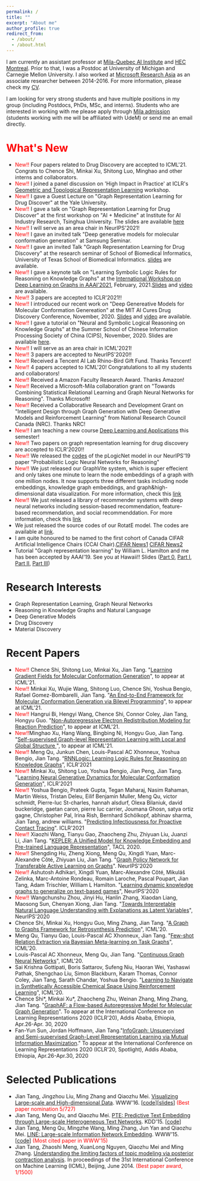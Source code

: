 ```yaml
---
permalink: /
title: ""
excerpt: "About me"
author_profile: true
redirect_from: 
  - /about/
  - /about.html
---
```


I am currently an assistant professor at [Mila-Quebec AI Institute](https://mila.umontreal.ca/en/) and [HEC Montreal](http://www.hec.ca/). Prior to that, I was a Postdoc at University of Michigan and Carnegie Mellon University. I also worked at [Microsoft Research Asia](https://www.msra.cn/) as an associate researcher between 2014-2016. For more information, please check my [CV](https://github.com/tangjianpku/tangjianpku.github.io/blob/master/files/CV/CV_JianTang_2021_Feb.pdf).

I am looking for very strong students and have multiple positions in my group (including Postdocs, PhDs, MSc, and interns). Students who are interested in working with me please apply through [Mila admission](https://mila.quebec/en/admission/) (students working with me will be affiliated with UdeM) or send me an email directly.


<span style="color:red">What's New</span>
======
* <span style="color:red">New!!</span> Four papers related to Drug Discovery are accepted to ICML'21. Congrats to Chence Shi, Minkai Xu, Shitong Luo, Minghao and other interns and collaborators. 
* <span style="color:red">New!!</span> I joined a panel discussion on 'High Impact in Practice' at ICLR's [Geometric and Topological Representation Learning](https://gt-rl.github.io/) workshop. 
* <span style="color:red">New!!</span> I gave a Guest Lecture on "Graph Representation Learning for Drug Discover" at the Yale University.
* <span style="color:red">New!!</span> I gave a talk on "Graph Representation Learning for Drug Discover" at the first workshop on "AI + Medicine" at Institute for AI Industry Research, Tsinghua University. The slides are available [here](https://drive.google.com/file/d/19e0scMh4Fxzsbq6a8Z9idsYcsnLAgYAx/view?usp=sharing)
* <span style="color:red">New!!</span> I will serve as an area chair in NeurIPS'2021!
* <span style="color:red">New!!</span> I gave an invited talk "Deep generative models for molecular conformation generation" at Samsung Seminar. 
* <span style="color:red">New!!</span> I gave an invited Talk "Graph Representation Learning for Drug Discovery" at the research seminar of School of Biomedical Informatics, University of Texas School of Biomedical Informatics. [slides](https://drive.google.com/file/d/14GXq3h83EzvqTBkxNA4Wq5rHxQrT76xd/view?usp=sharing) are available. 
* <span style="color:red">New!!</span> I gave a keynote talk on "Learning Symbolic Logic Rules for Reasoning on Knowledge Graphs" at the [International Workshop on Deep Learning on Graphs in AAAI'2021](https://deep-learning-graphs.bitbucket.io/dlg-aaai21/schedule.html), February, 2021.[Slides](https://drive.google.com/file/d/1-jALWK17GjPB0EcxLZy4Zfj--lkdo99_/view?usp=sharing) and [video](https://drive.google.com/file/d/1e-SpcbcoRtnySYjS13k2JmgZK3zelL1T/view?usp=sharing) are available.
* <span style="color:red">New!!</span> 3 papers are accepted to ICLR'2021!!
* <span style="color:red">New!!</span>  I introduced our recent work on "Deep Genereative Models for Molecular Conformation Genereation" at the MIT AI Cures Drug Discovery Conference, November, 2020. [Slides](https://github.com/tangjianpku/tangjianpku.github.io/blob/master/files/ConformationGeneration_MIT_compressed.pdf) and [video](https://www.youtube.com/watch?v=MzO8NAMm8Ko&feature=youtu.be) are available.
* <span style="color:red">New!!</span> I gave a tutorial on "Neural and Symbolic Logical Reasoning on Knowledge Graphs" at the Summer School of Chinese Information Processing Society of China (CIPS), November, 2020. Slides are available [here](https://github.com/tangjianpku/tangjianpku.github.io/blob/master/files/Knowledge%20Reasoning%20Tutorial_1105.pdf).
* <span style="color:red">New!!</span> I will serve as an area chair in ICML'2021!
* <span style="color:red">New!!</span> 3 papers are accepted to NeurIPS'2020!!
* <span style="color:red">New!!</span> Received a Tencent AI Lab Rhino-Bird Gift Fund. Thanks Tencent!
* <span style="color:red">New!!</span> 4 papers accepted to ICML'20! Congratulations to all my students and collaborators!
* <span style="color:red">New!!</span> Received a Amazon Faculty Research Award. Thanks Amazon!
* <span style="color:red">New!!</span> Received a Microsoft-Mila collaboration grant on "Towards Combining Statistical Relational Learning and Graph Neural Networks for Reasoning". Thanks Microsoft!
* <span style="color:red">New!!</span> Received a Collaborative Research and Development Grant on "Intelligent Design through Graph Generation with Deep Generative Models and Reinforcement Learning" from National Research Council Canada (NRC). Thanks NRC!
* <span style="color:red">New!!</span> I am teaching a new course [Deep Learning and Applications](https://deepgraphlearning.github.io/coursewebsite/) this semester!
* <span style="color:red">New!!</span> Two papers on graph representation learning for drug discovery are accepted to ICLR'2020!!
* <span style="color:red">New!!</span> We released the [codes](https://github.com/DeepGraphLearning/pLogicNet) of the pLogicNet model in our NeurIPS'19 paper "Probabilistic Logic Neural Networks for Reasoning"
* <span style="color:red">New!!</span> We just released our GraphVite system, which is super effecient and only takes one minute to learn the node embeddings of a graph with one million nodes. It now supports three different tasks including node embeddings, knowledge graph embeddings, and graph&high-dimensional data visualization. For more information, check this [link](https://graphvite.io/)
* <span style="color:red">New!!</span> We just released a library of recommender systems with deep neural networks including session-based recommendation, feature-based recommendation, and social recommenddation. For more information, check this [link](https://github.com/DeepGraphLearning/RecommenderSystems)
* We just released the source codes of our RotatE model. The codes are available at [link](https://github.com/DeepGraphLearning/KnowledgeGraphEmbedding).
* I am quite honoured to be named to the first cohort of Canada CIFAR Artificial Intelligence Chairs (CCAI Chair).[CIFAR News1](https://www.cifar.ca/cifarnews/2018/12/06/trudeau-meets-with-newly-appointed-canada-cifar-ai-chairs) [CIFAR News2](https://www.cifar.ca/cifarnews/2018/12/03/29-researchers-named-to-first-cohort-of-canada-cifar-artificial-intelligence-chairs) 
* Tutorial "Graph representation learning" by William L. Hamilton and me has been accepted by AAAI'19. See you at Hawaii!!
 Slides ([Part 0](/files/AAAI19/aaai-grltutorial-part0-intro.pdf), [Part I](/files/AAAI19/aaai-grltutorial-part1-nodereps.pdf), [Part II](/files/AAAI19/aaai-grltutorial-part2-gnns.pdf), [Part III](/files/AAAI19/aaai-grltutorial-part3-generation.pdf))

Research Interests
======
* Graph Representation Learning, Graph Neural Networks
* Reasoning in Knowledge Graphs and Natural Language
* Deep Generative Models
* Drug Discovery
* Material Discovery

Recent Papers
======
* <span style="color:red">New!!</span> Chence Shi, Shitong Luo, Minkai Xu, Jian Tang. "[Learning Gradient Fields for Molecular Conformation Generation]()", to appear at ICML'21.  
* <span style="color:red">New!!</span> Minkai Xu, Wujie Wang, Shitong Luo, Chence Shi, Yoshua Bengio, Rafael Gomez-Bombarelli, Jian Tang. "[An End-to-End Framework for Molecular Conformation Generation via Bilevel Programming]()", to appear at ICML'21.  
* <span style="color:red">New!!</span> Hangrui Bi, Hengyi Wang, Chence Shi, Connor Coley, Jian Tang, Hongyu Guo. "[Non-Autoregressive Electron Redistribution Modeling for Reaction Prediction]()", to appear at ICML'21.  
* <span style="color:red">New!!</span>Minghao Xu, Hang Wang, Bingbing Ni, Hongyu Guo, Jian Tang. "[Self-supervised Graph-level Representation Learning with Local and Global Structure
]()", to appear at ICML'21. 
* <span style="color:red">New!!</span> Meng Qu, Junkun Chen, Louis-Pascal AC Xhonneux, Yoshua Bengio, Jian Tang. “[RNNLogic: Learning Logic Rules for Reasoning on Knowledge Graphs](https://arxiv.org/abs/2010.04029)”, ICLR'2021
* <span style="color:red">New!!</span> Minkai Xu, Shitong Luo, Yoshua Bengio, Jian Peng, Jian Tang. "[Learning Neural Generative Dynamics for Molecular Conformation Generation]()", ICLR'2021
* <span style="color:red">New!!</span> Yoshua Bengio, Prateek Gupta, Tegan Maharaj, Nasim Rahaman, Martin Weiss, Tristan Deleu, Eilif Benjamin Muller, Meng Qu, victor schmidt, Pierre-luc St-charles, hannah alsdurf, Olexa Bilaniuk, david buckeridge, gaetan caron, pierre luc carrier, Joumana Ghosn, satya ortiz gagne, Christopher Pal, Irina Rish, Bernhard Schölkopf, abhinav sharma, Jian Tang, andrew williams. "[Predicting Infectiousness for Proactive Contact Tracing]()". ICLR'2021
* <span style="color:red">New!!</span> Xiaozhi Wang, Tianyu Gao, Zhaocheng Zhu, Zhiyuan Liu, Juanzi Li, Jian Tang. "[KEPLER: A Unified Model for Knowledge Embedding and Pre-trained Language Representation](https://arxiv.org/pdf/1911.06136.pdf)", TACL 2020.
* <span style="color:red">New!!</span> Shengding Hu, Zheng Xiong, Meng Qu, Xingdi Yuan, Marc-Alexandre Côté, Zhiyuan Liu, Jian Tang. "[Graph Policy Network for Transferable Active Learning on Graphs](https://arxiv.org/abs/2006.13463)". NeurIPS'2020
* <span style="color:red">New!!</span> Ashutosh Adhikari, Xingdi Yuan, Marc-Alexandre Côté, Mikuláš Zelinka, Marc-Antoine Rondeau, Romain Laroche, Pascal Poupart, Jian Tang, Adam Trischler, William L Hamilton. "[Learning dynamic knowledge graphs to generalize on text-based games](https://arxiv.org/abs/2002.09127)", NeurIPS'2020
* <span style="color:red">New!!</span> Wangchunshu Zhou, Jinyi Hu, Hanlin Zhang, Xiaodan Liang, Maosong Sun, Chenyan Xiong, Jian Tang. "[Towards Interpretable Natural Language Understanding with Explanations as Latent Variables]()", NeurIPS'2020
* Chence Shi, Minkai Xu, Hongyu Guo, Ming Zhang, Jian Tang. "[A Graph to Graphs Framework for Retrosynthesis Prediction](https://arxiv.org/pdf/2003.12725.pdf)", ICML'20.
* Meng Qu, Tianyu Gao, Louis-Pascal AC Xhonneux, Jian Tang. "[Few-shot Relation Extraction via Bayesian Meta-learning on Task Graphs](www.jian-tang.com)", ICML'20.
* Louis-Pascal AC Xhonneux, Meng Qu, Jian Tang. "[Continuous Graph Neural Networks](https://arxiv.org/pdf/1912.00967.pdf)", ICML'20.
* Sai Krishna Gottipati, Boris Sattarov, Sufeng Niu, Haoran Wei, Yashaswi Pathak, Shengchao Liu, Simon Blackburn, Karam Thomas, Connor Coley, Jian Tang, Sarath Chandar, Yoshua Bengio. "[Learning to Navigate in Synthetically Accessible Chemical Space Using Reinforcement Learning](https://arxiv.org/pdf/2004.12485.pdf)", ICML'20.
* Chence Shi*, Minkai Xu*, Zhaocheng Zhu, Weinan Zhang, Ming Zhang, Jian Tang. "[GraphAF: a Flow-based Autoregressive Model for Molecular Graph Generation](https://openreview.net/attachment?id=S1esMkHYPr&name=original_pdf)". To appear at the International Conference on Learning Representations 2020 (ICLR'20),  Addis Ababa, Ethiopia, Apr.26-Apr. 30, 2020
* Fan-Yun Sun, Jordan Hoffmann, Jian Tang."[InfoGraph: Unsupervised and Semi-supervised Graph-Level Representation Learning via Mutual Information Maximization](https://arxiv.org/abs/1908.01000)." To appear at the International Conference on Learning Representations 2020 (ICLR'20, Spotlight),  Addis Ababa, Ethiopia, Apr.26-Apr.30, 2020

Selected Publications
======
* Jian Tang, Jingzhou Liu, Ming Zhang and Qiaozhu Mei. [Visualizing Large-scale and High-dimensional Data](https://arxiv.org/abs/1602.00370). WWW'16. \[[code](https://github.com/lferry007/LargeVis)\]\[[slides](https://docs.google.com/viewer?a=v&pid=sites&srcid=ZGVmYXVsdGRvbWFpbnxwa3VqaWFudGFuZ3xneDo0NjZiMWMwNzBlNzVhNmQ0)\] <span style="color:red">(Best paper nomination 5/727)</span> 
* Jian Tang, Meng Qu, and Qiaozhu Mei. [PTE: Predictive Text Embedding through Large-scale Heterogeneous Text Networks](https://arxiv.org/abs/1508.00200). KDD'15. \[[code](https://github.com/mnqu/PTE)\]
* Jian Tang, Meng Qu, Mingzhe Wang, Ming Zhang, Jun Yan and Qiaozhu Mei. [LINE: Large-scale Information Network Embedding](https://arxiv.org/abs/1503.03578). WWW'15. \[[code](https://github.com/tangjianpku/LINE)\] <span style="color:red">(Most cited paper in WWW'15)</span>
* Jian Tang, Zhaoshi Meng, XuanLong Nguyen, Qiaozhu Mei and Ming Zhang. [Understanding the limiting factors of topic modeling via posterior contraction analysis](http://proceedings.mlr.press/v32/tang14.pdf). In proceedings of the 31st International Conference on Machine Learning (ICML), Beijing, June 2014. <span style="color:red">(Best paper award, 1/1500)</span>

